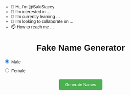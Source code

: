 - 👋 Hi, I’m @SakiStacey
- 👀 I’m interested in ...
- 🌱 I’m currently learning ...
- 💞️ I’m looking to collaborate on ...
- 📫 How to reach me ...

<!---
SakiStacey/SakiStacey is a ✨ special ✨ repository because its `README.md` (this file) appears on your GitHub profile.
You can click the Preview link to take a look at your changes.
--->
<!DOCTYPE html>
<html>
<head>
  <title>Fake Name Generator</title>
  <style>
    body {
      font-family: Arial, sans-serif;
    }

    .container {
      max-width: 400px;
      margin: 0 auto;
      padding: 20px;
    }

    h1 {
      text-align: center;
    }

    label {
      display: block;
      margin-bottom: 10px;
    }

    input[type="radio"] {
      margin-right: 5px;
    }

    button {
      display: block;
      margin: 20px auto;
      padding: 10px 20px;
      background-color: #4CAF50;
      color: #fff;
      border: none;
      border-radius: 4px;
      cursor: pointer;
    }

    .result-container {
      margin-top: 20px;
      display: flex;
      flex-wrap: wrap;
      justify-content: center;
    }

    .name-box {
      width: calc(33.33% - 20px);
      margin-bottom: 10px;
      padding: 10px;
      border: 1px solid #ccc;
      background-color: #f7f7f7;
      box-shadow: 2px 2px 4px rgba(0, 0, 0, 0.2);
    }

    .name {
      text-align: center;
    }

    .copy-button {
      display: block;
      margin-top: 10px;
      width: 100%;
      padding: 5px 10px;
      background-color: #4CAF50;
      color: #fff;
      border: none;
      border-radius: 4px;
      cursor: pointer;
      box-shadow: 1px 1px 2px rgba(0, 0, 0, 0.2);
    }
  </style>
</head>
<body>
  <div class="container">
    <h1>Fake Name Generator</h1>
    <form id="nameForm">
      <label>
        <input type="radio" name="gender" value="male" checked> Male
      </label>
      <label>
        <input type="radio" name="gender" value="female"> Female
      </label>
      <button type="submit">Generate Names</button>
    </form>
    <div id="resultContainer" class="result-container"></div>
  </div>

  <script>
    const nameForm = document.getElementById('nameForm');
    const resultContainer = document.getElementById('resultContainer');

    nameForm.addEventListener('submit', function (event) {
      event.preventDefault();

      const gender = document.querySelector('input[name="gender"]:checked').value;

      generateNames(gender);
    });

    function generateNames(gender) {
      const maleNames = [
        'John Doe',
        'Michael Smith',
        'Robert Johnson',
        'David Williams',
        'James Brown',
        'William Davis',
        'Joseph Miller',
        'Charles Wilson',
        'Thomas Anderson',
        'Daniel Clark',
        'Brian Martinez',
        'Christopher Lee'
      ];

      const femaleNames = [
        'Mary Johnson',
        'Jennifer Davis',
        'Linda Wilson',
        'Patricia Anderson',
        'Susan Thompson',
        'Jessica Martinez',
        'Sarah Lee',
        'Karen Rodriguez',
        'Nancy Thomas',
        'Lisa Lopez',
        'Betty Taylor',
        'Elizabeth Scott'
      ];

      let names = [];

  if (gender === 'male') {
    names = maleNames;
  } else {
    names = femaleNames;
  }

  shuffleArray(names);

  showResults(names.slice(0, 12));
}

function shuffleArray(array) {
  for (let i = array.length - 1; i > 0; i--) {
    const j = Math.floor(Math.random() * (i + 1));
    [array[i], array[j]] = [array[j], array[i]];
  }
}

function showResults(names) {
  resultContainer.innerHTML = '';

  for (let i = 0; i < names.length; i++) {
    const nameBox = document.createElement('div');
    nameBox.classList.add('name-box');

    const nameElement = document.createElement('div');
    nameElement.classList.add('name');
    nameElement.textContent = names[i];
    nameBox.appendChild(nameElement);

    const copyButton = document.createElement('button');
    copyButton.classList.add('copy-button');
    copyButton.textContent = 'Copy';
    nameBox.appendChild(copyButton);

    copyButton.addEventListener('click', function () {
      copyToClipboard(names[i]);
    });

    resultContainer.appendChild(nameBox);
  }
}

function copyToClipboard(text) {
  const textarea = document.createElement('textarea');
  textarea.value = text;
  document.body.appendChild(textarea);
  textarea.select();
  document.execCommand('copy');
  document.body.removeChild(textarea);
  alert('Copied to clipboard: ' + text);
}
  </script>
</body>
</html>
